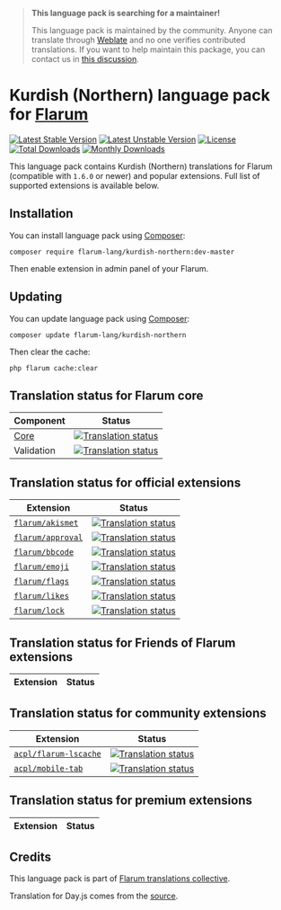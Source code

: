 > **This language pack is searching for a maintainer!**
>
> This language pack is maintained by the community. Anyone can translate through [Weblate](https://weblate.rob006.net/languages/kmr/flarum/) and no one verifies contributed translations. If you want to help maintain this package, you can contact us in [this discussion](https://discuss.flarum.org/d/27519-the-flarum-language-project).


# Kurdish (Northern) language pack for [Flarum](https://flarum.org/)

[![Latest Stable Version](https://img.shields.io/packagist/v/flarum-lang/kurdish-northern?color=success&label=stable)](https://packagist.org/packages/flarum-lang/kurdish-northern) 
[![Latest Unstable Version](https://img.shields.io/packagist/v/flarum-lang/kurdish-northern?include_prereleases&label=unstable)](https://packagist.org/packages/flarum-lang/kurdish-northern) 
[![License](https://img.shields.io/packagist/l/flarum-lang/kurdish-northern)](https://packagist.org/packages/flarum-lang/kurdish-northern) 
[![Total Downloads](https://img.shields.io/packagist/dt/flarum-lang/kurdish-northern)](https://packagist.org/packages/flarum-lang/kurdish-northern/stats) 
[![Monthly Downloads](https://img.shields.io/packagist/dm/flarum-lang/kurdish-northern)](https://packagist.org/packages/flarum-lang/kurdish-northern/stats) 

This language pack contains Kurdish (Northern) translations for Flarum (compatible with `1.6.0` or newer) and popular extensions. Full list of supported extensions is available below.


## Installation

You can install language pack using [Composer](https://getcomposer.org/):

```console
composer require flarum-lang/kurdish-northern:dev-master
```

Then enable extension in admin panel of your Flarum.


## Updating

You can update language pack using [Composer](https://getcomposer.org/):

```console
composer update flarum-lang/kurdish-northern
```

Then clear the cache:

```console
php flarum cache:clear
```


## Translation status for Flarum core

| Component | Status |
| --- | --- |
| [Core](https://github.com/flarum/flarum-core) | [![Translation status](https://weblate.rob006.net/widgets/flarum/kmr/core/svg-badge.svg)](https://weblate.rob006.net/projects/flarum/core/kmr/) |
| Validation | [![Translation status](https://weblate.rob006.net/widgets/flarum/kmr/validation/svg-badge.svg)](https://weblate.rob006.net/projects/flarum/validation/kmr/) |


## Translation status for official extensions

<!-- flarum-extensions-list-start -->

| Extension | Status |
| --- | --- |
| [`flarum/akismet`](https://github.com/flarum/akismet) | [![Translation status](https://weblate.rob006.net/widgets/flarum/kmr/flarum-akismet/svg-badge.svg)](https://weblate.rob006.net/projects/flarum/flarum-akismet/kmr/) |
| [`flarum/approval`](https://github.com/flarum/approval) | [![Translation status](https://weblate.rob006.net/widgets/flarum/kmr/flarum-approval/svg-badge.svg)](https://weblate.rob006.net/projects/flarum/flarum-approval/kmr/) |
| [`flarum/bbcode`](https://github.com/flarum/bbcode) | [![Translation status](https://weblate.rob006.net/widgets/flarum/kmr/flarum-bbcode/svg-badge.svg)](https://weblate.rob006.net/projects/flarum/flarum-bbcode/kmr/) |
| [`flarum/emoji`](https://github.com/flarum/emoji) | [![Translation status](https://weblate.rob006.net/widgets/flarum/kmr/flarum-emoji/svg-badge.svg)](https://weblate.rob006.net/projects/flarum/flarum-emoji/kmr/) |
| [`flarum/flags`](https://github.com/flarum/flags) | [![Translation status](https://weblate.rob006.net/widgets/flarum/kmr/flarum-flags/svg-badge.svg)](https://weblate.rob006.net/projects/flarum/flarum-flags/kmr/) |
| [`flarum/likes`](https://github.com/flarum/likes) | [![Translation status](https://weblate.rob006.net/widgets/flarum/kmr/flarum-likes/svg-badge.svg)](https://weblate.rob006.net/projects/flarum/flarum-likes/kmr/) |
| [`flarum/lock`](https://github.com/flarum/lock) | [![Translation status](https://weblate.rob006.net/widgets/flarum/kmr/flarum-lock/svg-badge.svg)](https://weblate.rob006.net/projects/flarum/flarum-lock/kmr/) |

<!-- flarum-extensions-list-stop -->


## Translation status for Friends of Flarum extensions

<!-- fof-extensions-list-start -->

| Extension | Status |
| --- | --- |

<!-- fof-extensions-list-stop -->


## Translation status for community extensions

<!-- various-extensions-list-start -->

| Extension | Status |
| --- | --- |
| [`acpl/flarum-lscache`](https://github.com/android-com-pl/flarum-lscache) | [![Translation status](https://weblate.rob006.net/widgets/flarum/kmr/acpl-lscache/svg-badge.svg)](https://weblate.rob006.net/projects/flarum/acpl-lscache/kmr/) |
| [`acpl/mobile-tab`](https://github.com/android-com-pl/mobile-tab) | [![Translation status](https://weblate.rob006.net/widgets/flarum/kmr/acpl-mobile-tab/svg-badge.svg)](https://weblate.rob006.net/projects/flarum/acpl-mobile-tab/kmr/) |

<!-- various-extensions-list-stop -->


## Translation status for premium extensions

<!-- premium-extensions-list-start -->

| Extension | Status |
| --- | --- |

<!-- premium-extensions-list-stop -->


## Credits

This language pack is part of [Flarum translations collective](https://github.com/rob006-software/flarum-translations).

Translation for Day.js comes from the [source](https://github.com/iamkun/dayjs/blob/v1.10.4/src/locale/ku.js).
